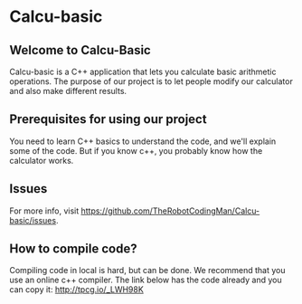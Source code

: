 # Calcu-basic
## Welcome to Calcu-Basic
Calcu-basic is a C++ application that lets you calculate basic arithmetic operations. The purpose of our project is to let people modify our calculator and also make different results.
## Prerequisites for using our project
You need to learn C++ basics to understand the code, and we'll explain some of the code. But if you know c++, you probably know how the calculator works.
## Issues
For more info, visit https://github.com/TheRobotCodingMan/Calcu-basic/issues.
## How to compile code?
Compiling code in local is hard, but can be done. We recommend that you use an online c++ compiler. The link below has the code already and you can copy it:
http://tpcg.io/_LWH98K
